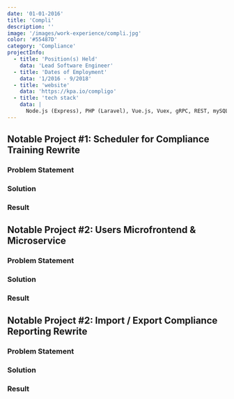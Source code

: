 ```yaml
---
date: '01-01-2016'
title: 'Compli'
description: ''
image: '/images/work-experience/compli.jpg'
color: '#55487D'
category: 'Compliance'
projectInfo:
  - title: 'Position(s) Held'
    data: 'Lead Software Engineer'
  - title: 'Dates of Employment'
    data: '1/2016 - 9/2018'
  - title: 'website'
    data: 'https://kpa.io/compligo'
  - title: 'tech stack'
    data: |
      Node.js (Express), PHP (Laravel), Vue.js, Vuex, gRPC, REST, mySQL, MongoDB, InfluxDB, Kubernetes, Docker, ConcourseCI, AWS (EC2, S3), mySQL, jQuery, Jest, Mocha, Chai, Sinon, Istanbul
---
```


## Notable Project #1: Scheduler for Compliance Training Rewrite

### Problem Statement

### Solution

### Result

## Notable Project #2: Users Microfrontend & Microservice

### Problem Statement

### Solution

### Result

## Notable Project #2: Import / Export Compliance Reporting Rewrite

### Problem Statement

### Solution

### Result
